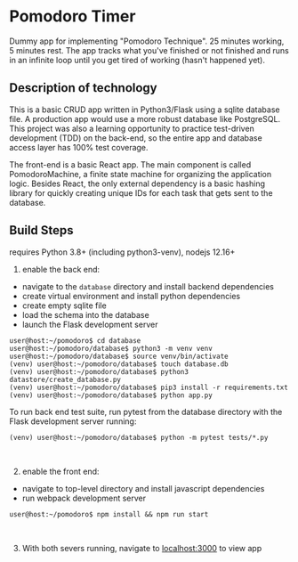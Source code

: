 # Pomodoro Timer

Dummy app for implementing "Pomodoro Technique". 25 minutes working, 5 minutes
rest. The app tracks what you've finished or not finished and runs in an infinite
loop until you get tired of working (hasn't happened yet).


## Description of technology

This is a basic CRUD app written in Python3/Flask using a sqlite database
file.  A production app would use a more robust database like PostgreSQL. This
project was also a learning opportunity to practice test-driven development
(TDD) on the back-end, so the entire app and database access layer has 100%
test coverage.

The front-end is a basic React app. The main component is called 
PomodoroMachine, a finite state machine for organizing the application logic.
Besides React, the only external dependency is a basic hashing library for
quickly creating unique IDs for each task that gets sent to the database.


## Build Steps

requires Python 3.8+ (including python3-venv), nodejs 12.16+

1. enable the back end:
- navigate to the `database` directory and install backend dependencies 
- create virtual environment and install python dependencies
- create empty sqlite file
- load the schema into the database
- launch the Flask development server

```console
user@host:~/pomodoro$ cd database 
user@host:~/pomodoro/database$ python3 -m venv venv
user@host:~/pomodoro/database$ source venv/bin/activate
(venv) user@host:~/pomodoro/database$ touch database.db 
(venv) user@host:~/pomodoro/database$ python3 datastore/create_database.py 
(venv) user@host:~/pomodoro/database$ pip3 install -r requirements.txt
(venv) user@host:~/pomodoro/database$ python app.py
```

To run back end test suite, run pytest from the database directory with the
Flask development server running:

```console
(venv) user@host:~/pomodoro/database$ python -m pytest tests/*.py
```

<br>

2. enable the front end:
- navigate to top-level directory and install javascript dependencies
- run webpack development server

```console
user@host:~/pomodoro$ npm install && npm run start
```

<br>

3. With both severs running, navigate to [localhost:3000](http://localhost:3000) to view app
